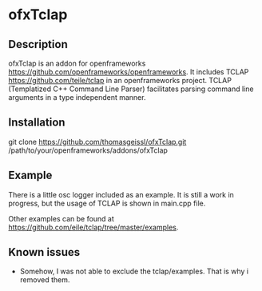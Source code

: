 ofxTclap
===

Description
---
ofxTclap is an addon for openframeworks <https://github.com/openframeworks/openframeworks>.
It includes TCLAP <https://github.com/teile/tclap> in an openframeworks project. TCLAP (Templatized C++ Command Line Parser) facilitates parsing command line
arguments in a type independent manner.


Installation
---
git clone https://github.com/thomasgeissl/ofxTclap.git /path/to/your/openframeworks/addons/ofxTclap

Example
---
There is a little osc logger included as an example. 
It is still a work in progress, but the usage of TCLAP is shown in main.cpp file.

Other examples can be found at <https://github.com/eile/tclap/tree/master/examples>.

Known issues
---
* Somehow, I was not able to exclude the tclap/examples. That is why i removed them.
